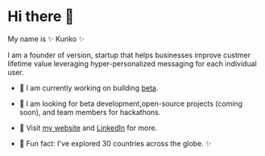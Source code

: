 # Hi there 👋


My name is ✨ Kuriko ✨


I am a founder of version, startup that helps businesses improve custmer lifetime value leveraging hyper-personalized messaging for each individual user.

- 🔭 I am currently working on building <a href="https://beta.versi0n.io/">beta</a>.

- 👯 I am looking for beta development,open-source projects (coming soon), and team members for hackathons.

- 💬 Visit <a href="https://kuriko.vercel.app">my website</a> and <a href="https://www.linkedin.com/in/k-i-i">LinkedIn</a> for more.
  
- 🌱 Fun fact: I've explored 30 countries across the globe. ✨

